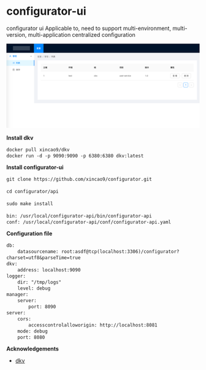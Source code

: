 # configurator-ui

configurator ui Applicable to, need to support multi-environment, multi-version, multi-application centralized configuration


![UI](https://raw.githubusercontent.com/xincao9/configurator/master/api/resources/doc/configurator-ui.png)


**Install dkv**

```
docker pull xincao9/dkv
docker run -d -p 9090:9090 -p 6380:6380 dkv:latest
```

**Install configurator-ui**

```
git clone https://github.com/xincao9/configurator.git

cd configurator/api

sudo make install

bin: /usr/local/configurator-api/bin/configurator-api
conf: /usr/local/configurator-api/conf/configurator-api.yaml
```

**Configuration file**

```
db:
    datasourcename: root:asdf@tcp(localhost:3306)/configurator?charset=utf8&parseTime=true
dkv:
    address: localhost:9090
logger:
    dir: "/tmp/logs"
    level: debug
manager:
    server:
        port: 8090
server:
    cors:
        accesscontrolalloworigin: http://localhost:8081
    mode: debug
    port: 8080
```

**Acknowledgements**

* [dkv](https://github.com/xincao9/dkv)
